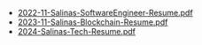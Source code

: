 - [2022-11-Salinas-SoftwareEngineer-Resume.pdf](https://github.com/B-Salinas/resume-pdfs/blob/main/2022-11-Salinas-SoftwareEngineer-Resume.pdf)
- [2023-11-Salinas-Blockchain-Resume.pdf](https://github.com/B-Salinas/resume-pdfs/blob/main/2023-11-Salinas-Blockchain-Resume.pdf)
- [2024-Salinas-Tech-Resume.pdf](https://github.com/B-Salinas/resume-pdfs/blob/main/2024-Salinas-Resume-Tech.pdf)
